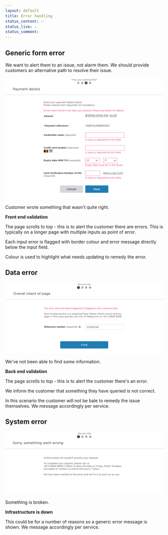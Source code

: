 ```yaml
---
layout: default
title: Error handling
status_content: ✅
status_live: ⚠️
status_comment:
---
```


## Generic form error

We want to alert them to an issue, not alarm them. We should provide customers an alternative path to resolve their issue.

![Generic Form Error](img/generic_form_error.png)

Customer wrote something that wasn't quite right.

**Front end validation**

The page scrolls to top - this is to alert the customer there
are errors. This is typically on a longer page with multiple 
inputs as point of error.

Each input error is flagged with border colour and error 
message directly below the input field.

Colour is used to highlight what needs updating to 
remedy the error.

## Data error

![Data Error](img/Data_Error.png)

We've not been able to find some information.

**Back end validation**

The page scrolls to top - this is to alert the customer 
there's an error. 

We inform the customer that something they have 
queried is not correct. 

In this scenario the customer will not be bale to remedy
the issue themselves. We message accordingly per 
service.


## System error

![System Error](img/System_Error.png)

Something is broken.

**Infrastructure is down**

This could be for a number of reasons so a generic 
error message is shown. We message accordingly 
per service.
